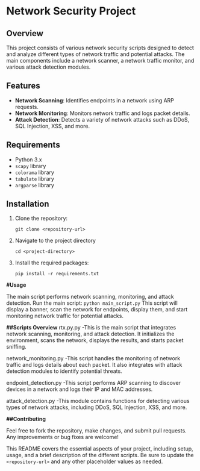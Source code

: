 # Network Security Project

## Overview
This project consists of various network security scripts designed to detect and analyze different types of network traffic and potential attacks. The main components include a network scanner, a network traffic monitor, and various attack detection modules.

## Features
- **Network Scanning**: Identifies endpoints in a network using ARP requests.
- **Network Monitoring**: Monitors network traffic and logs packet details.
- **Attack Detection**: Detects a variety of network attacks such as DDoS, SQL Injection, XSS, and more.

## Requirements
- Python 3.x
- `scapy` library
- `colorama` library
- `tabulate` library
- `argparse` library

## Installation
1. Clone the repository:

   `git clone <repository-url>`
2. Navigate to the project directory

   `cd <project-directory>`

3. Install the required packages:

   `pip install -r requirements.txt`


**#Usage**

The main script performs network scanning, monitoring, and attack detection.
  Run the main script:
  `python main_script.py`
This script will display a banner, scan the network for endpoints, display them, and start monitoring network traffic for potential attacks.


**##Scripts Overview**
rtx.py.py
-This is the main script that integrates network scanning, monitoring, and attack detection. It initializes the environment, scans the network, displays the results, and starts packet sniffing.

network_monitoring.py
-This script handles the monitoring of network traffic and logs details about each packet. It also integrates with attack detection modules to identify potential threats.

endpoint_detection.py
-This script performs ARP scanning to discover devices in a network and logs their IP and MAC addresses.

attack_detection.py
-This module contains functions for detecting various types of network attacks, including DDoS, SQL Injection, XSS, and more.

**##Contributing**


Feel free to fork the repository, make changes, and submit pull requests. Any improvements or bug fixes are welcome!



This README covers the essential aspects of your project, including setup, usage, and a brief description of the different scripts. Be sure to update the `<repository-url>` and any other placeholder values as needed.
